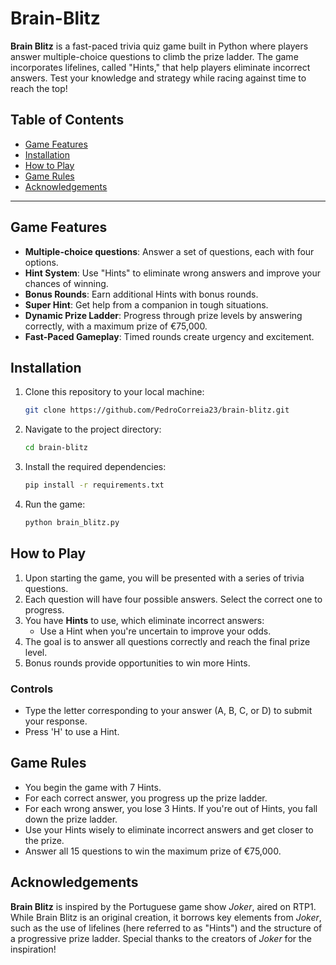 # Brain-Blitz

**Brain Blitz** is a fast-paced trivia quiz game built in Python where players answer multiple-choice questions to climb the prize ladder. The game incorporates lifelines, called "Hints," that help players eliminate incorrect answers. Test your knowledge and strategy while racing against time to reach the top!

## Table of Contents
- [Game Features](#game-features)
- [Installation](#installation)
- [How to Play](#how-to-play)
- [Game Rules](#game-rules)
- [Acknowledgements](#acknowledgements)

---

## Game Features

- **Multiple-choice questions**: Answer a set of questions, each with four options.
- **Hint System**: Use "Hints" to eliminate wrong answers and improve your chances of winning.
- **Bonus Rounds**: Earn additional Hints with bonus rounds.
- **Super Hint**: Get help from a companion in tough situations.
- **Dynamic Prize Ladder**: Progress through prize levels by answering correctly, with a maximum prize of €75,000.
- **Fast-Paced Gameplay**: Timed rounds create urgency and excitement.

## Installation

1. Clone this repository to your local machine:

    ```bash
    git clone https://github.com/PedroCorreia23/brain-blitz.git
    ```

2. Navigate to the project directory:

    ```bash
    cd brain-blitz
    ```

3. Install the required dependencies:

    ```bash
    pip install -r requirements.txt
    ```

4. Run the game:

    ```bash
    python brain_blitz.py
    ```

## How to Play

1. Upon starting the game, you will be presented with a series of trivia questions.
2. Each question will have four possible answers. Select the correct one to progress.
3. You have **Hints** to use, which eliminate incorrect answers:
    - Use a Hint when you're uncertain to improve your odds.
4. The goal is to answer all questions correctly and reach the final prize level.
5. Bonus rounds provide opportunities to win more Hints.

### Controls
- Type the letter corresponding to your answer (A, B, C, or D) to submit your response.
- Press 'H' to use a Hint.

## Game Rules

- You begin the game with 7 Hints.
- For each correct answer, you progress up the prize ladder.
- For each wrong answer, you lose 3 Hints. If you're out of Hints, you fall down the prize ladder.
- Use your Hints wisely to eliminate incorrect answers and get closer to the prize.
- Answer all 15 questions to win the maximum prize of €75,000.

## Acknowledgements

**Brain Blitz** is inspired by the Portuguese game show *Joker*, aired on RTP1. While Brain Blitz is an original creation, it borrows key elements from *Joker*, such as the use of lifelines (here referred to as "Hints") and the structure of a progressive prize ladder. Special thanks to the creators of *Joker* for the inspiration!
